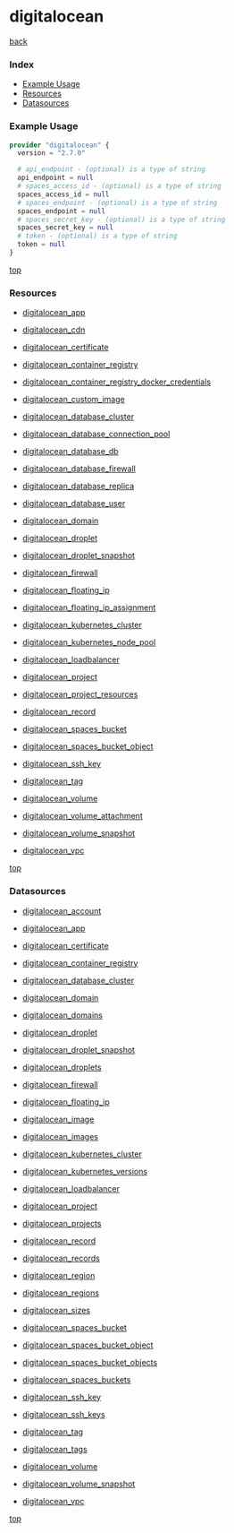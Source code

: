 # digitalocean

[back](../)

### Index

- [Example Usage](#example-usage)
- [Resources](#resources)
- [Datasources](#datasources)

### Example Usage

```terraform
provider "digitalocean" {
  version = "2.7.0"

  # api_endpoint - (optional) is a type of string
  api_endpoint = null
  # spaces_access_id - (optional) is a type of string
  spaces_access_id = null
  # spaces_endpoint - (optional) is a type of string
  spaces_endpoint = null
  # spaces_secret_key - (optional) is a type of string
  spaces_secret_key = null
  # token - (optional) is a type of string
  token = null
}
```

[top](#index)

### Resources


- [digitalocean_app](./r/digitalocean_app.md)

- [digitalocean_cdn](./r/digitalocean_cdn.md)

- [digitalocean_certificate](./r/digitalocean_certificate.md)

- [digitalocean_container_registry](./r/digitalocean_container_registry.md)

- [digitalocean_container_registry_docker_credentials](./r/digitalocean_container_registry_docker_credentials.md)

- [digitalocean_custom_image](./r/digitalocean_custom_image.md)

- [digitalocean_database_cluster](./r/digitalocean_database_cluster.md)

- [digitalocean_database_connection_pool](./r/digitalocean_database_connection_pool.md)

- [digitalocean_database_db](./r/digitalocean_database_db.md)

- [digitalocean_database_firewall](./r/digitalocean_database_firewall.md)

- [digitalocean_database_replica](./r/digitalocean_database_replica.md)

- [digitalocean_database_user](./r/digitalocean_database_user.md)

- [digitalocean_domain](./r/digitalocean_domain.md)

- [digitalocean_droplet](./r/digitalocean_droplet.md)

- [digitalocean_droplet_snapshot](./r/digitalocean_droplet_snapshot.md)

- [digitalocean_firewall](./r/digitalocean_firewall.md)

- [digitalocean_floating_ip](./r/digitalocean_floating_ip.md)

- [digitalocean_floating_ip_assignment](./r/digitalocean_floating_ip_assignment.md)

- [digitalocean_kubernetes_cluster](./r/digitalocean_kubernetes_cluster.md)

- [digitalocean_kubernetes_node_pool](./r/digitalocean_kubernetes_node_pool.md)

- [digitalocean_loadbalancer](./r/digitalocean_loadbalancer.md)

- [digitalocean_project](./r/digitalocean_project.md)

- [digitalocean_project_resources](./r/digitalocean_project_resources.md)

- [digitalocean_record](./r/digitalocean_record.md)

- [digitalocean_spaces_bucket](./r/digitalocean_spaces_bucket.md)

- [digitalocean_spaces_bucket_object](./r/digitalocean_spaces_bucket_object.md)

- [digitalocean_ssh_key](./r/digitalocean_ssh_key.md)

- [digitalocean_tag](./r/digitalocean_tag.md)

- [digitalocean_volume](./r/digitalocean_volume.md)

- [digitalocean_volume_attachment](./r/digitalocean_volume_attachment.md)

- [digitalocean_volume_snapshot](./r/digitalocean_volume_snapshot.md)

- [digitalocean_vpc](./r/digitalocean_vpc.md)


[top](#index)

### Datasources


- [digitalocean_account](./d/digitalocean_account.md)

- [digitalocean_app](./d/digitalocean_app.md)

- [digitalocean_certificate](./d/digitalocean_certificate.md)

- [digitalocean_container_registry](./d/digitalocean_container_registry.md)

- [digitalocean_database_cluster](./d/digitalocean_database_cluster.md)

- [digitalocean_domain](./d/digitalocean_domain.md)

- [digitalocean_domains](./d/digitalocean_domains.md)

- [digitalocean_droplet](./d/digitalocean_droplet.md)

- [digitalocean_droplet_snapshot](./d/digitalocean_droplet_snapshot.md)

- [digitalocean_droplets](./d/digitalocean_droplets.md)

- [digitalocean_firewall](./d/digitalocean_firewall.md)

- [digitalocean_floating_ip](./d/digitalocean_floating_ip.md)

- [digitalocean_image](./d/digitalocean_image.md)

- [digitalocean_images](./d/digitalocean_images.md)

- [digitalocean_kubernetes_cluster](./d/digitalocean_kubernetes_cluster.md)

- [digitalocean_kubernetes_versions](./d/digitalocean_kubernetes_versions.md)

- [digitalocean_loadbalancer](./d/digitalocean_loadbalancer.md)

- [digitalocean_project](./d/digitalocean_project.md)

- [digitalocean_projects](./d/digitalocean_projects.md)

- [digitalocean_record](./d/digitalocean_record.md)

- [digitalocean_records](./d/digitalocean_records.md)

- [digitalocean_region](./d/digitalocean_region.md)

- [digitalocean_regions](./d/digitalocean_regions.md)

- [digitalocean_sizes](./d/digitalocean_sizes.md)

- [digitalocean_spaces_bucket](./d/digitalocean_spaces_bucket.md)

- [digitalocean_spaces_bucket_object](./d/digitalocean_spaces_bucket_object.md)

- [digitalocean_spaces_bucket_objects](./d/digitalocean_spaces_bucket_objects.md)

- [digitalocean_spaces_buckets](./d/digitalocean_spaces_buckets.md)

- [digitalocean_ssh_key](./d/digitalocean_ssh_key.md)

- [digitalocean_ssh_keys](./d/digitalocean_ssh_keys.md)

- [digitalocean_tag](./d/digitalocean_tag.md)

- [digitalocean_tags](./d/digitalocean_tags.md)

- [digitalocean_volume](./d/digitalocean_volume.md)

- [digitalocean_volume_snapshot](./d/digitalocean_volume_snapshot.md)

- [digitalocean_vpc](./d/digitalocean_vpc.md)


[top](#index)